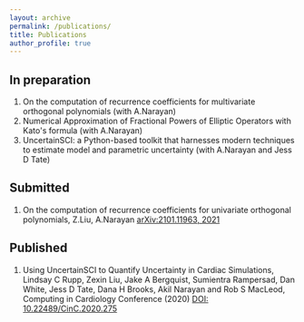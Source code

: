 ```yaml
---
layout: archive
permalink: /publications/
title: Publications
author_profile: true
---
```

## In preparation
1. On the computation of recurrence coefficients for multivariate orthogonal polynomials (with A.Narayan)
2. Numerical Approximation of Fractional Powers of Elliptic Operators with Kato's formula (with A.Narayan)
3. UncertainSCI: a Python-based toolkit that harnesses modern techniques to estimate model and parametric uncertainty (with A.Narayan and Jess D Tate)
## Submitted
1. On the computation of recurrence coefficients for univariate orthogonal polynomials, Z.Liu, A.Narayan [arXiv:2101.11963, 2021](https://arxiv.org/abs/2101.11963)
## Published
1. Using UncertainSCI to Quantify Uncertainty in Cardiac Simulations, Lindsay C Rupp, Zexin Liu, Jake A Bergquist, Sumientra Rampersad, Dan White, Jess D Tate, Dana H Brooks, Akil Narayan and Rob S MacLeod, Computing in Cardiology Conference (2020) [DOI: 10.22489/CinC.2020.275](http://www.cinc.org/archives/2020/pdf/CinC2020-275.pdf)

